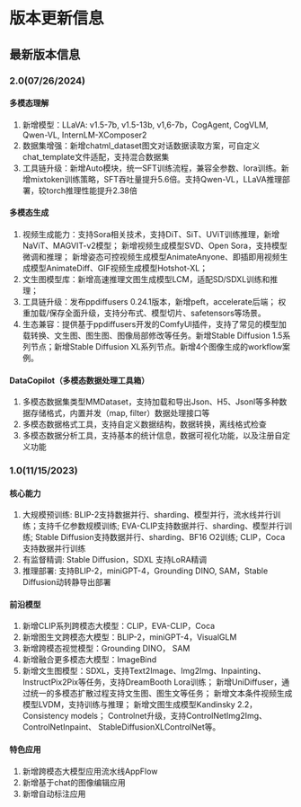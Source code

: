 # 版本更新信息

## 最新版本信息

### 2.0(07/26/2024)

#### 多模态理解

1. 新增模型：LLaVA: v1.5-7b, v1.5-13b, v1,6-7b，CogAgent, CogVLM, Qwen-VL, InternLM-XComposer2
2. 数据集增强：新增chatml_dataset图文对话数据读取方案，可自定义chat_template文件适配，支持混合数据集
3. 工具链升级：新增Auto模块，统一SFT训练流程，兼容全参数、lora训练。新增mixtoken训练策略，SFT吞吐量提升5.6倍。支持Qwen-VL，LLaVA推理部署，较torch推理性能提升2.38倍

#### 多模态生成

1. 视频生成能力：支持Sora相关技术，支持DiT、SiT、UViT训练推理，新增NaViT、MAGVIT-v2模型； 新增视频生成模型SVD、Open Sora，支持模型微调和推理； 新增姿态可控视频生成模型AnimateAnyone、即插即用视频生成模型AnimateDiff、GIF视频生成模型Hotshot-XL；
2. 文生图模型库：新增高速推理文图生成模型LCM，适配SD/SDXL训练和推理；
3. 工具链升级：发布ppdiffusers 0.24.1版本，新增peft，accelerate后端； 权重加载/保存全面升级，支持分布式、模型切片、safetensors等场景。
4. 生态兼容：提供基于ppdiffusers开发的ComfyUI插件，支持了常见的模型加载转换、文生图、图生图、图像局部修改等任务。新增Stable Diffusion 1.5系列节点；新增Stable Diffusion XL系列节点。新增4个图像生成的workflow案例。

#### DataCopilot（多模态数据处理工具箱）

1. 多模态数据集类型MMDataset，支持加载和导出Json、H5、Jsonl等多种数据存储格式，内置并发（map, filter）数据处理接口等
2. 多模态数据格式工具，支持自定义数据结构，数据转换，离线格式检查
3. 多模态数据分析工具，支持基本的统计信息，数据可视化功能，以及注册自定义功能

### 1.0(11/15/2023)

#### 核心能力

1. 大规模预训练: BLIP-2支持数据并行、sharding、模型并行，流水线并行训练；支持千亿参数规模训练; EVA-CLIP支持数据并行、sharding、模型并行训练; Stable Diffusion支持数据并行、sharding、BF16 O2训练; CLIP，Coca支持数据并行训练
2. 有监督精调: Stable Diffusion，SDXL 支持LoRA精调
3. 推理部署: 支持BLIP-2，miniGPT-4，Grounding DINO, SAM，Stable Diffusion动转静导出部署

#### 前沿模型
1. 新增CLIP系列跨模态大模型：CLIP，EVA-CLIP，Coca
2. 新增图生文跨模态大模型：BLIP-2，miniGPT-4，VisualGLM
3. 新增跨模态视觉模型：Grounding DINO， SAM
4. 新增融合更多模态大模型：ImageBind
5. 新增文生图模型：SDXL，支持Text2Image、Img2Img、Inpainting、InstructPix2Pix等任务，支持DreamBooth Lora训练； 新增UniDiffuser，通过统一的多模态扩散过程支持文生图、图生文等任务； 新增文本条件视频生成模型LVDM，支持训练与推理； 新增文图生成模型Kandinsky 2.2，Consistency models； Controlnet升级，支持ControlNetImg2Img、ControlNetInpaint、 StableDiffusionXLControlNet等。

#### 特色应用
1. 新增跨模态大模型应用流水线AppFlow
2. 新增基于chat的图像编辑应用
3. 新增自动标注应用
